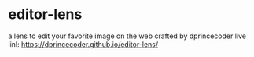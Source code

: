 # editor-lens
a lens to edit your favorite image on the web
crafted by dprincecoder
live linl: https://dprincecoder.github.io/editor-lens/
